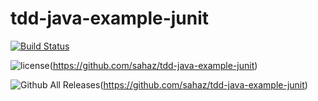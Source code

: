 # tdd-java-example-junit

[![Build Status](https://travis-ci.org/sahaz/tdd-java-example-junit.svg?branch=master)](https://travis-ci.org/sahaz/tdd-java-example-junit)

![license](https://img.shields.io/github/license/mashape/apistatus.svg)(https://github.com/sahaz/tdd-java-example-junit)

![Github All Releases](https://img.shields.io/github/downloads/atom/atom/total.svg)(https://github.com/sahaz/tdd-java-example-junit)
